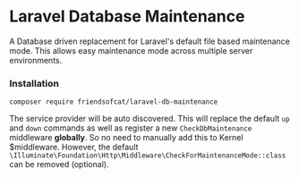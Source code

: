 # Laravel Database Maintenance

A Database driven replacement for Laravel's default file based maintenance mode. This allows easy maintenance mode across multiple server environments.

### Installation

`composer require friendsofcat/laravel-db-maintenance`

The service provider will be auto discovered. This will replace the default `up` and `down` commands
as well as register a new `CheckDbMaintenance` middleware __globally__. So no need to manually add this to
Kernel $middleware. However, the default `\Illuminate\Foundation\Http\Middleware\CheckForMaintenanceMode::class`
can be removed (optional).
